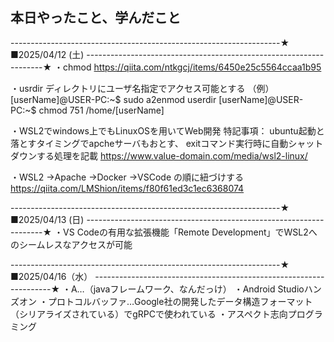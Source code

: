 ## 本日やったこと、学んだこと

-------------------------------------------------------------------★
■2025/04/12 (土)
-------------------------------------------------------------------★
・chmod 
https://qiita.com/ntkgcj/items/6450e25c5564ccaa1b95

・usrdir ディレクトリにユーザ名指定でアクセス可能とする
（例）
[userName]@USER-PC:~$ sudo a2enmod userdir
[userName]@USER-PC:~$ chmod 751 /home/[userName]

・WSL2でwindows上でもLinuxOSを用いてWeb開発
特記事項： ubuntu起動と落とすタイミングでapcheサーバもおとす、
          exitコマンド実行時に自動シャットダウンする処理を記載
https://www.value-domain.com/media/wsl2-linux/

・WSL2
  →Apache
  →Docker
   →VSCode
の順に紐づけする
https://qiita.com/LMShion/items/f80f61ed3c1ec6368074

-------------------------------------------------------------------★
■2025/04/13 (日)
-------------------------------------------------------------------★
・VS Codeの有用な拡張機能「Remote Development」でWSL2へのシームレスなアクセスが可能

-------------------------------------------------------------------★
■2025/04/16（水）
-------------------------------------------------------------------★
・A…（javaフレームワーク、なんだっけ）
・Android Studioハンズオン
・プロトコルバッファ…Google社の開発したデータ構造フォーマット（シリアライズされている）でgRPCで使われている
・アスペクト志向プログラミング